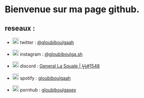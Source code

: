 # Bienvenue sur ma page github.


## reseaux : 

- <img src="https://upload.wikimedia.org/wikipedia/fr/thumb/c/c8/Twitter_Bird.svg/1259px-Twitter_Bird.svg.png" width="20"> twitter  : [@gloubiboulgaah](https://twitter.com/gloubiboulgaah)

- <img src="https://upload.wikimedia.org/wikipedia/commons/thumb/e/e7/Instagram_logo_2016.svg/1200px-Instagram_logo_2016.svg.png" width="20"> instagram : [@gloubiboulga.sh](https://www.instagram.com/gloubiboulga.sh)

- <img src="https://www.freepnglogos.com/uploads/discord-logo-png/discord-logo-logodownload-download-logotipos-1.png" width="20"> discord :  [General La Squale | ϟϟ#1548](https://discord.gg/XNHYenX)

- <img src="https://www.freepnglogos.com/uploads/spotify-logo-png/spotify-download-logo-30.png" width="20"> spotify : [gloubiboulgaah](https://open.spotify.com/user/npzhmqqm4ox0pafu1gur26e52)

- <img src="https://upload.wikimedia.org/wikipedia/commons/thumb/f/f1/Pornhub-logo.svg/1280px-Pornhub-logo.svg.png" width="20"> pornhub : [gloubiboulgasex](https://pornhub.com/users/gloubiboulgasex)
